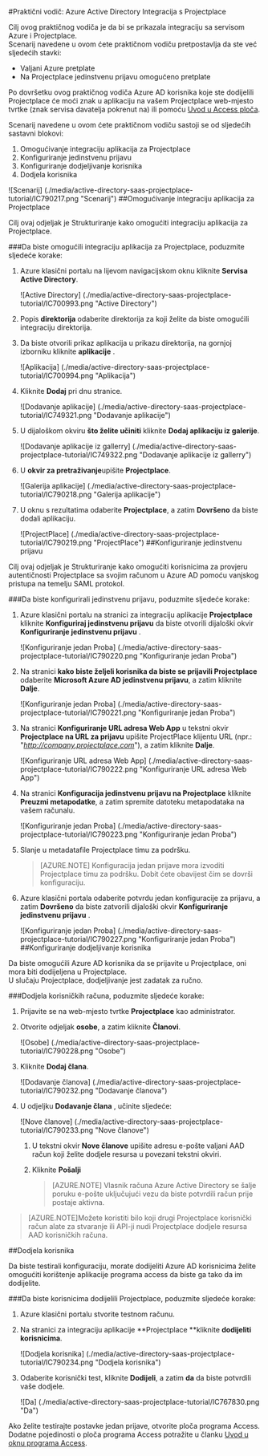 <properties 
    pageTitle="Praktični vodič: Azure Active Directory Integracija s Projectplace | Microsoft Azure" 
    description="Saznajte kako pomoću servisa Azure Active Directory Projectplace da biste omogućili jedinstvenu prijavu, automatiziranog dodjele resursa i više!" 
    services="active-directory" 
    authors="jeevansd"  
    documentationCenter="na" 
    manager="femila"/>
<tags 
    ms.service="active-directory" 
    ms.devlang="na" 
    ms.topic="article" 
    ms.tgt_pltfrm="na" 
    ms.workload="identity" 
    ms.date="09/26/2016" 
    ms.author="jeedes" />

#<a name="tutorial-azure-active-directory-integration-with-projectplace"></a>Praktični vodič: Azure Active Directory Integracija s Projectplace
  
Cilj ovog praktičnog vodiča je da bi se prikazala integraciju sa servisom Azure i Projectplace.  
Scenarij navedene u ovom ćete praktičnom vodiču pretpostavlja da ste već sljedećih stavki:

-   Valjani Azure pretplate
-   Na Projectplace jedinstvenu prijavu omogućeno pretplate
  
Po dovršetku ovog praktičnog vodiča Azure AD korisnika koje ste dodijelili Projectplace će moći znak u aplikaciju na vašem Projectplace web-mjesto tvrtke (znak servisa davatelja pokrenut na) ili pomoću [Uvod u Access ploča](active-directory-saas-access-panel-introduction.md).
  
Scenarij navedene u ovom ćete praktičnom vodiču sastoji se od sljedećih sastavni blokovi:

1.  Omogućivanje integraciju aplikacija za Projectplace
2.  Konfiguriranje jedinstvenu prijavu
3.  Konfiguriranje dodjeljivanje korisnika
4.  Dodjela korisnika

![Scenarij] (./media/active-directory-saas-projectplace-tutorial/IC790217.png "Scenarij")
##<a name="enabling-the-application-integration-for-projectplace"></a>Omogućivanje integraciju aplikacija za Projectplace
  
Cilj ovaj odjeljak je Strukturiranje kako omogućiti integraciju aplikacija za Projectplace.

###<a name="to-enable-the-application-integration-for-projectplace-perform-the-following-steps"></a>Da biste omogućili integraciju aplikacija za Projectplace, poduzmite sljedeće korake:

1.  Azure klasični portalu na lijevom navigacijskom oknu kliknite **Servisa Active Directory**.

    ![Active Directory] (./media/active-directory-saas-projectplace-tutorial/IC700993.png "Active Directory")

2.  Popis **direktorija** odaberite direktorija za koji želite da biste omogućili integraciju direktorija.

3.  Da biste otvorili prikaz aplikacija u prikazu direktorija, na gornjoj izborniku kliknite **aplikacije** .

    ![Aplikacija] (./media/active-directory-saas-projectplace-tutorial/IC700994.png "Aplikacija")

4.  Kliknite **Dodaj** pri dnu stranice.

    ![Dodavanje aplikacije] (./media/active-directory-saas-projectplace-tutorial/IC749321.png "Dodavanje aplikacije")

5.  U dijaloškom okviru **što želite učiniti** kliknite **Dodaj aplikaciju iz galerije**.

    ![Dodavanje aplikacije iz gallerry] (./media/active-directory-saas-projectplace-tutorial/IC749322.png "Dodavanje aplikacije iz gallerry")

6.  U **okvir za pretraživanje**upišite **Projectplace**.

    ![Galerija aplikacije] (./media/active-directory-saas-projectplace-tutorial/IC790218.png "Galerija aplikacije")

7.  U oknu s rezultatima odaberite **Projectplace**, a zatim **Dovršeno** da biste dodali aplikaciju.

    ![ProjectPlace] (./media/active-directory-saas-projectplace-tutorial/IC790219.png "ProjectPlace")
##<a name="configuring-single-sign-on"></a>Konfiguriranje jedinstvenu prijavu
  
Cilj ovaj odjeljak je Strukturiranje kako omogućiti korisnicima za provjeru autentičnosti Projectplace sa svojim računom u Azure AD pomoću vanjskog pristupa na temelju SAML protokol.

###<a name="to-configure-single-sign-on-perform-the-following-steps"></a>Da biste konfigurirali jedinstvenu prijavu, poduzmite sljedeće korake:

1.  Azure klasični portalu na stranici za integraciju aplikacije **Projectplace** kliknite **Konfiguriraj jedinstvenu prijavu** da biste otvorili dijaloški okvir **Konfiguriranje jedinstvenu prijavu** .

    ![Konfiguriranje jedan Proba] (./media/active-directory-saas-projectplace-tutorial/IC790220.png "Konfiguriranje jedan Proba")

2.  Na stranici **kako biste željeli korisnika da biste se prijavili Projectplace** odaberite **Microsoft Azure AD jedinstvenu prijavu**, a zatim kliknite **Dalje**.

    ![Konfiguriranje jedan Proba] (./media/active-directory-saas-projectplace-tutorial/IC790221.png "Konfiguriranje jedan Proba")

3.  Na stranici **Konfiguriranje URL adresa Web App** u tekstni okvir **Projectplace na URL za prijavu** upišite ProjectPlace klijentu URL (npr.: "*http://company.projectplace.com*"), a zatim kliknite **Dalje**.

    ![Konfiguriranje URL adresa Web App] (./media/active-directory-saas-projectplace-tutorial/IC790222.png "Konfiguriranje URL adresa Web App")

4.  Na stranici **Konfiguracija jedinstvenu prijavu na Projectplace** kliknite **Preuzmi metapodatke**, a zatim spremite datoteku metapodataka na vašem računalu.

    ![Konfiguriranje jedan Proba] (./media/active-directory-saas-projectplace-tutorial/IC790223.png "Konfiguriranje jedan Proba")

5.  Slanje u metadatafile Projectplace timu za podršku.

    >[AZURE.NOTE] Konfiguracija jedan prijave mora izvoditi Projectplace timu za podršku. Dobit ćete obavijest čim se dovrši konfiguraciju.

6.  Azure klasični portala odaberite potvrdu jedan konfiguracije za prijavu, a zatim **Dovršeno** da biste zatvorili dijaloški okvir **Konfiguriranje jedinstvenu prijavu** .

    ![Konfiguriranje jedan Proba] (./media/active-directory-saas-projectplace-tutorial/IC790227.png "Konfiguriranje jedan Proba")
##<a name="configuring-user-provisioning"></a>Konfiguriranje dodjeljivanje korisnika
  
Da biste omogućili Azure AD korisnika da se prijavite u Projectplace, oni mora biti dodijeljena u Projectplace.  
U slučaju Projectplace, dodjeljivanje jest zadatak za ručno.

###<a name="to-provision-a-user-accounts-perform-the-following-steps"></a>Dodjela korisničkih računa, poduzmite sljedeće korake:

1.  Prijavite se na web-mjesto tvrtke **Projectplace** kao administrator.

2.  Otvorite odjeljak **osobe**, a zatim kliknite **Članovi**.

    ![Osobe] (./media/active-directory-saas-projectplace-tutorial/IC790228.png "Osobe")

3.  Kliknite **Dodaj člana**.

    ![Dodavanje članova] (./media/active-directory-saas-projectplace-tutorial/IC790232.png "Dodavanje članova")

4.  U odjeljku **Dodavanje člana** , učinite sljedeće:

    ![Nove članove] (./media/active-directory-saas-projectplace-tutorial/IC790233.png "Nove članove")

    1.  U tekstni okvir **Nove članove** upišite adresu e-pošte valjani AAD račun koji želite dodjele resursa u povezani tekstni okviri.
    2.  Kliknite **Pošalji**

        >[AZURE.NOTE] Vlasnik računa Azure Active Directory se šalje poruku e-pošte uključujući vezu da biste potvrdili račun prije postaje aktivna.
    
>[AZURE.NOTE]Možete koristiti bilo koji drugi Projectplace korisnički račun alate za stvaranje ili API-ji nudi Projectplace dodjele resursa AAD korisničkih računa.

##<a name="assigning-users"></a>Dodjela korisnika
  
Da biste testirali konfiguraciju, morate dodijeliti Azure AD korisnicima želite omogućiti korištenje aplikacije programa access da biste ga tako da im dodijelite.

###<a name="to-assign-users-to-projectplace-perform-the-following-steps"></a>Da biste korisnicima dodijelili Projectplace, poduzmite sljedeće korake:

1.  Azure klasični portalu stvorite testnom računu.

2.  Na stranici za integraciju aplikacije **Projectplace **kliknite **dodijeliti korisnicima**.

    ![Dodjela korisnika] (./media/active-directory-saas-projectplace-tutorial/IC790234.png "Dodjela korisnika")

3.  Odaberite korisnički test, kliknite **Dodijeli**, a zatim **da** da biste potvrdili vaše dodjele.

    ![Da] (./media/active-directory-saas-projectplace-tutorial/IC767830.png "Da")
  
Ako želite testirajte postavke jedan prijave, otvorite ploča programa Access. Dodatne pojedinosti o ploča programa Access potražite u članku [Uvod u oknu programa Access](active-directory-saas-access-panel-introduction.md).